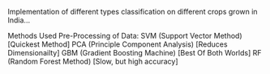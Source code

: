Implementation of different types classification on different crops grown in India...

Methods Used Pre-Processing of Data:
SVM (Support Vector Method)         [Quickest Method]
PCA (Principle Component Analysis)  [Reduces Dimensionailty]
GBM (Gradient Boosting Machine)     [Best Of Both Worlds]
RF  (Random Forest Method)          [Slow, but high accuracy]
